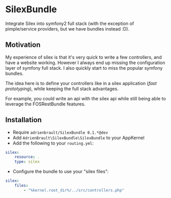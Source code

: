 SilexBundle
===========

Integrate Silex into symfony2 full stack (with the exception of pimple/service providers, but we have bundles instead
:D).

Motivation
----------

My experience of silex is that it's very quick to write a few controllers, and have a website working.
However I always end up missing the configuration layer of symfony full stack. I also quickly start to miss
the popular symfony bundles.

The idea here is to define your controllers like in a silex application (*fast prototyping*), while keeping the
full stack advantages.

For example, you could write an api with the silex api while still being able to leverage the FOSRestBundle features.

Installation
------------

- Require `adrienbrault/SilexBundle 0.1.*@dev`
- Add `AdrienBrault\SilexBundle\SilexBundle` to your AppKernel
- Add the following to your `routing.yml`:
```yaml
silex:
    resource: .
    type: silex
```
- Configure the bundle to use your "silex files":
```yaml
silex:
    files:
        - "%kernel.root_dir%/../src/controllers.php"
```
